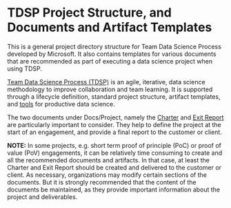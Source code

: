 # TDSP Project Structure, and Documents and Artifact Templates

This is a general project directory structure for Team Data Science Process developed by Microsoft. It also contains templates for various documents that are recommended as part of executing a data science project when using TDSP. 

[Team Data Science Process (TDSP)](https://docs.microsoft.com/en-us/azure/machine-learning/team-data-science-process/overview) is an agile, iterative, data science methodology to improve collaboration and team learning. It is supported through a lifecycle definition, standard project structure, artifact templates, and [tools](https://github.com/Azure/Azure-TDSP-Utilities) for productive data science. 

The two documents under Docs/Project, namely the [Charter](./Docs/Project/Charter.md) and [Exit Report](./Docs/Project/Exit%20Report.md) are particularly important to consider. They help to define the project at the start of an engagement, and provide a final report to the customer or client.

**NOTE:** In some projects, e.g. short term proof of principle (PoC) or proof of value (PoV) engagements, it can be relatively time consuming to create and all the recommended documents and artifacts. In that case, at least the Charter and Exit Report should be created and delivered to the customer or client. As necessary, organizations may modify certain sections of the documents. But it is strongly recommended that the content of the documents be maintained, as they provide important information about the project and deliverables.
